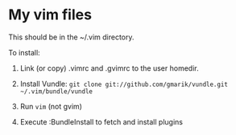 My vim files
============

This should be in the ~/.vim directory.

To install:

1. Link (or copy) .vimrc and .gvimrc to the user homedir.

2. Install Vundle: `git clone git://github.com/gmarik/vundle.git ~/.vim/bundle/vundle`

3. Run `vim` (not gvim)

4. Execute :BundleInstall to fetch and install plugins

